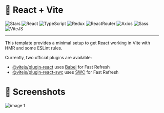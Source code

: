 # 🍕 React + Vite
![Stars](https://m3-markdown-badges.vercel.app/stars/4/3/Bazelit/react-pizza)
![React](https://ziadoua.github.io/m3-Markdown-Badges/badges/React/react2.svg)
![TypeScript](https://ziadoua.github.io/m3-Markdown-Badges/badges/TypeScript/typescript1.svg)
![Redux](https://ziadoua.github.io/m3-Markdown-Badges/badges/Redux/redux1.svg)
![ReactRouter](https://svgshare.com/i/16mg.svg)
![Axios](https://ziadoua.github.io/m3-Markdown-Badges/badges/Axios/axios1.svg)
![Sass](https://ziadoua.github.io/m3-Markdown-Badges/badges/Sass/sass2.svg)
![ViteJS](https://ziadoua.github.io/m3-Markdown-Badges/badges/ViteJS/vitejs1.svg)

---
This template provides a minimal setup to get React working in Vite with HMR and some ESLint rules.

Currently, two official plugins are available:

- [@vitejs/plugin-react](https://github.com/vitejs/vite-plugin-react/blob/main/packages/plugin-react/README.md) uses [Babel](https://babeljs.io/) for Fast Refresh
- [@vitejs/plugin-react-swc](https://github.com/vitejs/vite-plugin-react-swc) uses [SWC](https://swc.rs/) for Fast Refresh

# 📸 Screenshots
![image 1](https://github.com/Bazelit/react-pizza/assets/114398169/22591a3d-f7af-41da-b0f6-4ef161e22cd2)